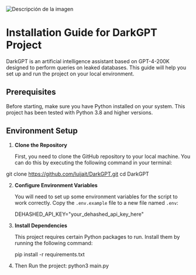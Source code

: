 ![Descripción de la imagen](https://i.imgur.com/bYW6pai.jpg)
# Installation Guide for DarkGPT Project

DarkGPT is an artificial intelligence assistant based on GPT-4-200K designed to perform queries on leaked databases. This guide will help you set up and run the project on your local environment.

## Prerequisites

Before starting, make sure you have Python installed on your system. This project has been tested with Python 3.8 and higher versions.

## Environment Setup

1. **Clone the Repository**

   First, you need to clone the GitHub repository to your local machine. You can do this by executing the following command in your terminal:

  git clone https://github.com/luijait/DarkGPT.git 
  cd DarkGPT

2. **Configure Environment Variables**

   You will need to set up some environment variables for the script to work correctly. Copy the `.env.example` file to a new file named `.env`:

   DEHASHED_API_KEY="your_dehashed_api_key_here"

3. **Install Dependencies**

   This project requires certain Python packages to run. Install them by running the following command:

   pip install -r requirements.txt
4. Then Run the project:
   python3 main.py
